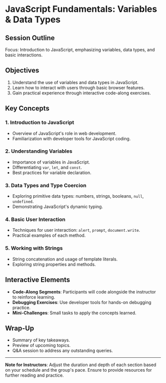 # JavaScript Fundamentals: Variables & Data Types

## Session Outline

Focus: Introduction to JavaScript, emphasizing variables, data types, and basic interactions.

## Objectives

1. Understand the use of variables and data types in JavaScript.
2. Learn how to interact with users through basic browser features.
3. Gain practical experience through interactive code-along exercises.

## Key Concepts

### 1. Introduction to JavaScript

- Overview of JavaScript's role in web development.
- Familiarization with developer tools for JavaScript coding.

### 2. Understanding Variables

- Importance of variables in JavaScript.
- Differentiating `var`, `let`, and `const`.
- Best practices for variable declaration.

### 3. Data Types and Type Coercion

- Exploring primitive data types: numbers, strings, booleans, `null`, `undefined`.
- Demonstrating JavaScript's dynamic typing.

### 4. Basic User Interaction

- Techniques for user interaction: `alert`, `prompt`, `document.write`.
- Practical examples of each method.

### 5. Working with Strings

- String concatenation and usage of template literals.
- Exploring string properties and methods.

## Interactive Elements

- **Code-Along Segments**: Participants will code alongside the instructor to reinforce learning.
- **Debugging Exercises**: Use developer tools for hands-on debugging practice.
- **Mini-Challenges**: Small tasks to apply the concepts learned.

## Wrap-Up

- Summary of key takeaways.
- Preview of upcoming topics.
- Q&A session to address any outstanding queries.

---

**Note for Instructors**: Adjust the duration and depth of each section based on your schedule and the group's pace. Ensure to provide resources for further reading and practice.
